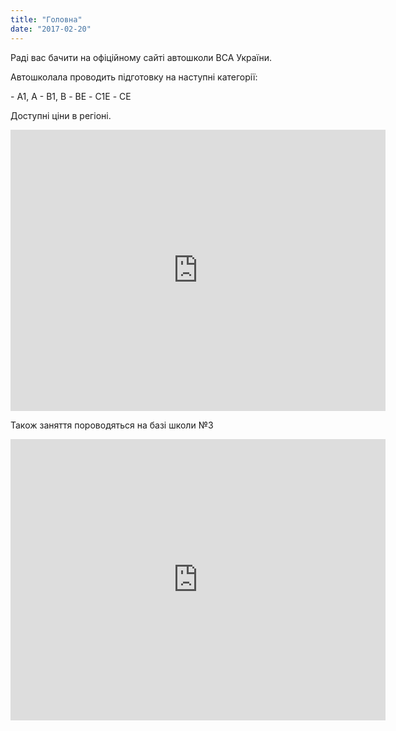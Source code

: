 ```yaml
---
title: "Головна"
date: "2017-02-20"
---
```


Раді вас бачити на офіційному сайті автошколи ВСА України.

Автошколала проводить підготовку на наступні категорії:

\- А1, А - В1, В - BE - С1E - СЕ

Доступні ціни в регіоні.

<iframe style="border: 0;" src="https://www.google.com/maps/embed?pb=!1m0!3m2!1sru!2sua!4v1487794501284!6m8!1m7!1sTaDFZy2gbW4_buZ3NaKDMg!2m2!1d49.42818847393432!2d32.03295627762799!3f294.0159583659013!4f-5.06456075825642!5f1.247460364744735" width="600" height="450" frameborder="0" allowfullscreen="allowfullscreen"></iframe>

Також заняття пороводяться на базі школи №3

<iframe src="https://www.google.com/maps/embed?pb=!4v1530112410060!6m8!1m7!1sPBFp_thck6azNqXEd2BmKg!2m2!1d49.44220565055362!2d32.05560613631145!3f300.1930317524275!4f-5.684941812737719!5f0.7820865974627469" width="600" height="450" frameborder="0" style="border:0" allowfullscreen></iframe>
